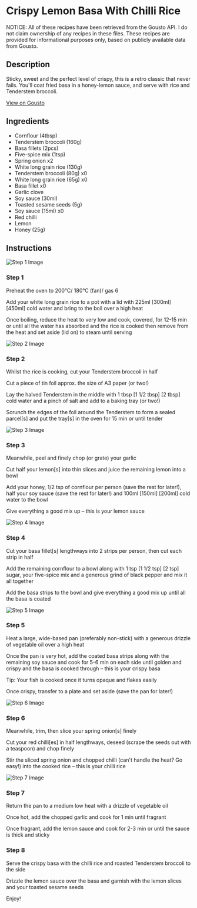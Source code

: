 # Crispy Lemon Basa With Chilli Rice

NOTICE: All of these recipes have been retrieved from the Gousto API. I do not claim ownership of any recipes in these files. These recipes are provided for informational purposes only, based on publicly available data from Gousto.

## Description

Sticky, sweet and the perfect level of crispy, this is a retro classic that never fails. You'll coat fried basa in a honey-lemon sauce, and serve with rice and Tenderstem broccoli. 

[View on Gousto](https://www.gousto.co.uk/recipes/cookbook/crispy-lemon-basa-with-chilli-rice)

## Ingredients

- Cornflour (4tbsp)
- Tenderstem broccoli (160g)
- Basa fillets (2pcs)
- Five-spice mix (1tsp)
- Spring onion x2
- White long grain rice (130g)
- Tenderstem broccoli (80g) x0
- White long grain rice (65g) x0
- Basa fillet x0
- Garlic clove
- Soy sauce (30ml)
- Toasted sesame seeds (5g)
- Soy sauce (15ml) x0
- Red chilli
- Lemon
- Honey (25g)

## Instructions

![Step 1 Image](https://production-media.gousto.co.uk/cms/recipe-step-image/step-1-copy-1639394705293-x200.jpg)

### Step 1

Preheat the oven to 200°C/ 180°C (fan)/ gas 6

Add your white long grain rice to a pot with a lid with 225ml<span class="text-purple"> [300ml]</span><span class="text-danger"> [450ml]</span> cold water and bring to the boil over a high heat

Once boiling, reduce the heat to very low and cook, covered, for 12-15 min or until all the water has absorbed and the rice is cooked then remove from the heat and set aside (lid on) to steam until serving

![Step 2 Image](https://production-media.gousto.co.uk/cms/recipe-step-image/step-2-copy-1639394708650-x200.jpg)

### Step 2

Whilst the rice is cooking, cut your Tenderstem broccoli in half

Cut a piece<span class="text-danger"> </span>of tin foil approx. the size of A3 paper (or two!)

Lay the halved Tenderstem in the middle with 1 tbsp <span class="text-purple">[1 1/2 tbsp]</span> <span class="text-danger">[2 tbsp]</span> cold water and a pinch of salt and add to a baking tray (or two!)

Scrunch the edges of the foil around the Tenderstem to form a sealed parcel[s] and put the tray[s] in the oven for 15 min or until tender

![Step 3 Image](https://production-media.gousto.co.uk/cms/recipe-step-image/step-3-copy-2-1639394718955-x200.jpg)

### Step 3

Meanwhile, peel and finely chop (or grate) your garlic

Cut half your lemon[s] into thin slices and juice the remaining lemon into a bowl

Add your honey, 1/2 tsp of cornflour per person (save the rest for later!), half your soy sauce (save the rest for later!) and 100ml <span class="text-purple">[150ml]</span> <span class="text-danger">[200ml]</span> cold water to the bowl

Give everything a good mix up – this is your lemon sauce

![Step 4 Image](https://production-media.gousto.co.uk/cms/recipe-step-image/step-4-copy-1639394722656-x200.jpg)

### Step 4

Cut your basa fillet[s] lengthways into 2 strips per person, then cut each strip in half

Add the remaining cornflour to a bowl along with 1 tsp<span class="text-purple"> [1 1/2 tsp]</span><span class="text-danger"> [2 tsp]</span> sugar, your five-spice mix and a generous grind of black pepper and mix it all together

Add the basa strips to the bowl and give everything a good mix up until all the basa is coated

![Step 5 Image](https://production-media.gousto.co.uk/cms/recipe-step-image/step-5-copy-1639394725121-x200.jpg)

### Step 5

Heat a large, wide-based pan (preferably non-stick) with a generous drizzle of vegetable oil over a high heat

Once the pan is very hot, add the coated basa strips along with the remaining soy sauce and cook for 5-6 min on each side until golden and crispy and the basa is cooked through – this is your crispy basa

Tip: Your fish is cooked once it turns opaque and flakes easily

Once crispy, transfer to a plate and set aside (save the pan for later!)

![Step 6 Image](https://production-media.gousto.co.uk/cms/recipe-step-image/step-6-copy-1639394729078-x200.jpg)

### Step 6

Meanwhile, trim, then slice your spring onion[s] finely

Cut your red chilli[es] in half lengthways, deseed (scrape the seeds out with a teaspoon) and chop finely

Stir the sliced spring onion and chopped chilli (can't handle the heat? Go easy!) into the cooked rice – this is your chilli rice

![Step 7 Image](https://production-media.gousto.co.uk/cms/recipe-step-image/step-7-copy-1639394732434-x200.jpg)

### Step 7

Return the pan to a medium low heat with a drizzle of vegetable oil

Once hot, add the chopped garlic and cook for 1 min until fragrant

Once fragrant, add the lemon sauce and cook for 2-3 min or until the sauce is thick and sticky

### Step 8

Serve the crispy basa with the chilli rice and roasted Tenderstem broccoli to the side

Drizzle the lemon sauce over the basa and garnish with the lemon slices and your toasted sesame seeds

Enjoy!


